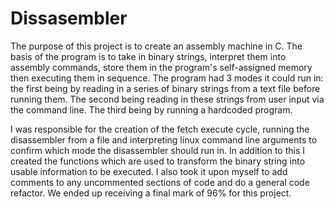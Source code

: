 # Dissasembler
The purpose of this project is to create an assembly machine in C. The basis of the program is to take in binary strings, interpret them into assembly commands, store them in the program's self-assigned memory then executing them in sequence. The program had 3 modes it could run in: the first being by reading in a series of binary strings from a text file before running them. The second being reading in these strings from user input via the command line. The third being by running a hardcoded program.  

I was responsible for the creation of the fetch execute cycle, running the disassembler from a file and interpreting linux command line arguments to confirm which mode the disassembler should run in. In addition to this I created the functions which are used to transform the binary string into usable information to be executed. I also took it upon myself to add comments to any uncommented sections of code and do a general code refactor. We ended up receiving a final mark of 96% for this project.
